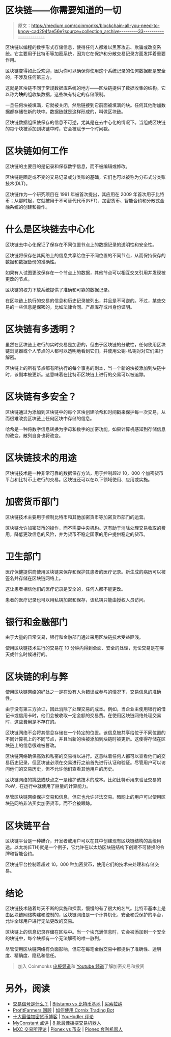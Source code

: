 # 区块链——你需要知道的一切

> 原文：<https://medium.com/coinmonks/blockchain-all-you-need-to-know-cad294fae56e?source=collection_archive---------33----------------------->

区块链以编程的数字形式存储信息，使得任何人都难以黑客攻击、欺骗或改变系统。它主要用于比特币等加密系统，因为它在保护和分散交易记录方面发挥着重要作用。

区块链变得如此受欢迎，因为你可以确保你使用这个系统记录的任何数据都是安全的，不涉及任何第三方。

这就是区块链不同于常规数据库系统的地方——区块链提供了数据收集的结构。它以称为**块**的组收集数据，这些块有特定的存储限制。

一旦任何块被填满，它就被关闭，然后链接到它前面被填满的块。任何其他附加数据都存储在新的块中。数据链就是这样形成的，叫做区块链。

区块链数据组织使保存的信息不可逆，尤其是在去中心化的情况下。当组成区块链的每个块被添加到块链中时，它会被赋予一个时间戳。

# 区块链如何工作

区块链的主要目的是记录和保存数字信息，而不被编辑或修改。

区块链是固定或不变的交易记录或分类账的基础，它们也可以被称为分布式分类账技术(DLT)。

区块链作为一个研究项目在 1991 年被首次提出，其应用在 2009 年首次用于比特币；从那时起，它就被用于不可替代代币(NFT)、加密货币、智能合约和分散式金融系统的创建和操作。

# 什么是区块链去中心化

区块链去中心化保证了保存在不同位置节点上的数据记录的透明性和安全性。

区块链将保存在其网络上的信息共享给位于不同位置的不同节点，从而保持保存的数据和数据备份的准确性。

如果有人试图更改保存在一个节点上的数据，其他节点可以相互交叉引用并发现被更改的节点。

区块链的权力下放系统提供了准确和可靠的数据记录。

在区块链上执行的交易的信息和历史记录被列出，并且是不可逆的。不过，某些交易的一些信息是保密的，比如法律合同、产品库存或州身份证明。

# 区块链有多透明？

虽然在区块链上进行的实时交易是加密的，但由于区块链的分散性，任何使用区块链浏览器或个人节点的人都可以透明地看到它们，并使用公钥-私钥对对它们进行解密。

区块链上的所有节点都有所执行的每个事务的副本，当一个新的块被添加到块链中时，该副本被更新。这意味着在比特币区块链上进行的交易可以被追踪。

# 区块链有多安全？

区块链通过为添加到区块链中的每个区块创建哈希和时间戳来保护每一次交易，从而很难改变区块链上任何区块中存储的信息。

哈希是一种将数字信息转换为字母和数字的加密功能。如果计算机感知到存储信息的改变，散列自身也将改变。

# 区块链技术的用途

区块链技术是一种非常可靠的数据保存方法，用于控制超过 10，000 个加密货币平台和比特币上进行的交易。区块链还可以在以下领域使用、应用或实施。

# 加密货币部门

区块链技术主要用于控制比特币和其他加密货币等加密货币部门的运营。

区块链允许加密货币的操作，而不需要中央机构。这有助于消除处理交易收取的费用，降低更改信息的风险，并为货币不稳定国家的用户提供稳定的货币。

# 卫生部门

医疗保健提供商使用区块链来保存和保护其患者的医疗记录。新生成的病历可以被签名并存储在区块链网络上。

这让患者相信他们的医疗记录是安全的，任何人都不能更改。

患者的医疗记录也可以用私钥加密和保存，该私钥只能由授权人员访问。

# 银行和金融部门

由于大量的日常交易，银行和金融部门通过采用区块链技术受益匪浅。

使用区块链技术进行的交易在 10 分钟内得到全面、安全的处理，无论交易是在哪天或什么时候进行的。

# 区块链的利与弊

使用区块链网络的好处之一是在没有人为错误或参与的情况下，交易信息的准确性。

由于没有第三方验证，因此消除了处理交易的成本。例如，当企业主使用银行的借记卡或信用卡时，他们会被收取一定金额的交易费。在使用区块链网络处理交易时，这些费用是不存在的。

区块链网络不会将其信息存储在一个特定的位置。该信息被共享给位于不同位置的不同计算机上的不同节点，并且当新的块被添加到块链时被更新。这使得存储在区块链上的信息很难被篡改。

区块链网络确保高效和私密的交易得以进行。这意味着任何人都可以查看他们的交易历史记录，但区块链必须在交易进行之前首先进行认证和验证。尽管用户可以访问他们的交易历史，但不允许他们查看其他用户的历史。

区块链网络的挑战或缺点之一是维护该技术的成本。比如比特币用来验证交易的 PoW，在运行中就使用了巨量的计算能力。

尽管区块链网络保护交易和信息，但它也允许非法交易。暗网上的用户可以使用区块链网络非法买卖加密货币，而不会被跟踪。

# 区块链平台

区块链平台是一种媒介，开发者或用户可以在其中创建现有区块链结构的高级用途。以太坊(ETH)就是一个例子，它允许在以太坊区块链结构下创建不可替换的令牌和智能合约。

区块链平台控制着超过 10，000 种加密货币，使用它们的技术来处理和存储交易。

# 结论

区块链技术随着每天不断的实施和探索，慢慢的有了很大的名气。比特币基本上是由区块链网络构建和控制的，区块链网络是一个计算机化、安全和受保护的平台，允许全球用户进行无法更改的交易。

区块链上的信息记录存储在区块中。当一个块充满信息时，它会被添加到一个安全的块链中，每个块都有一个无法解密的唯一散列。

尽管使用区块链网络有负面影响，但它在每笔金融交易中都提供了准确性、透明度、精确度、隐私和信任。

> 加入 Coinmonks [电报频道](https://t.me/coincodecap)和 [Youtube 频道](https://www.youtube.com/c/coinmonks/videos)了解加密交易和投资

# 另外，阅读

*   [交易信号是什么？](https://coincodecap.com/trading-signal) | [Bitstamp vs 比特币基地](https://coincodecap.com/bitstamp-coinbase) | [买索拉纳](https://coincodecap.com/buy-solana)
*   [ProfitFarmers 回顾](https://coincodecap.com/profitfarmers-review) | [如何使用 Cornix Trading Bot](https://coincodecap.com/cornix-trading-bot)
*   [十大最佳加密货币博客](https://coincodecap.com/best-cryptocurrency-blogs) | [YouHodler 评论](https://coincodecap.com/youhodler-review)
*   [MyConstant 点评](https://coincodecap.com/myconstant-review) | [8 款最佳摇摆交易机器人](https://coincodecap.com/best-swing-trading-bots)
*   [MXC 交易所评论](/coinmonks/mxc-exchange-review-3af0ec1cba8c) | [Pionex vs 币安](https://coincodecap.com/pionex-vs-binance) | [Pionex 套利机器人](https://coincodecap.com/pionex-arbitrage-bot)